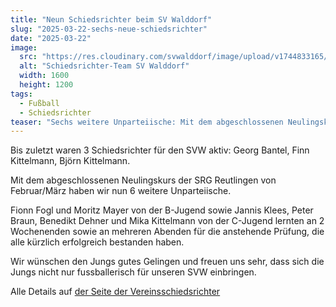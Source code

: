 ```yaml
---
title: "Neun Schiedsrichter beim SV Walddorf"
slug: "2025-03-22-sechs-neue-schiedsrichter"
date: "2025-03-22"
image:
  src: "https://res.cloudinary.com/svwalddorf/image/upload/v1744833165/2025-04-16-Schiedsrichter_vrr1mq.jpg"
  alt: "Schiedsrichter-Team SV Walddorf"
  width: 1600
  height: 1200
tags:
  - Fußball
  - Schiedsrichter
teaser: "Sechs weitere Unparteiische: Mit dem abgeschlossenen Neulingskurs der SRG Reutlingen von Februar/März wächst das Team auf neun Schiedsrichter an."
---
```

Bis zuletzt waren 3 Schiedsrichter für den SVW aktiv: Georg Bantel, Finn Kittelmann, Björn Kittelmann.

Mit dem abgeschlossenen Neulingskurs der SRG Reutlingen von Februar/März haben wir nun 6 weitere Unparteiische.

Fionn Fogl und Moritz Mayer von der B-Jugend sowie Jannis Klees, Peter Braun, Benedikt Dehner und Mika Kittelmann von der C-Jugend lernten an 2 Wochenenden sowie an mehreren Abenden für die anstehende Prüfung, die alle kürzlich erfolgreich bestanden haben.

Wir wünschen den Jungs gutes Gelingen und freuen uns sehr, dass sich die Jungs nicht nur fussballerisch für unseren SVW einbringen.

Alle Details auf [der Seite der Vereinsschiedsrichter](/fussball/schiedsrichter/)
